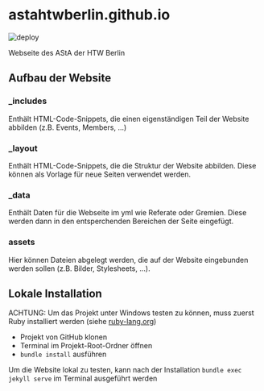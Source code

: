 
# astahtwberlin.github.io 
![deploy](https://github.com/astahtwberlin/astahtwberlin.github.io/workflows/deploy/badge.svg)

Webseite des AStA der HTW Berlin

## Aufbau der Website

### _includes
Enthält HTML-Code-Snippets, die einen eigenständigen Teil der Website abbilden (z.B. Events, Members, ...)

### _layout
Enthält HTML-Code-Snippets, die die Struktur der Website abbilden. Diese können als Vorlage für neue Seiten verwendet werden.

### _data
Enthält Daten für die Webseite im yml wie Referate oder Gremien. Diese werden dann in den entsperchenden Bereichen der Seite eingefügt.

### assets
Hier können Dateien abgelegt werden, die auf der Website eingebunden werden sollen (z.B. Bilder, Stylesheets, ...).

## Lokale Installation

ACHTUNG: Um das Projekt unter Windows testen zu können, muss zuerst Ruby installiert werden (siehe [ruby-lang.org](https://www.ruby-lang.org/en/))

- Projekt von GitHub klonen
- Terminal im Projekt-Root-Ordner öffnen
- `bundle install` ausführen

Um die Website lokal zu testen, kann nach der Installation `bundle exec jekyll serve` im Terminal ausgeführt werden
